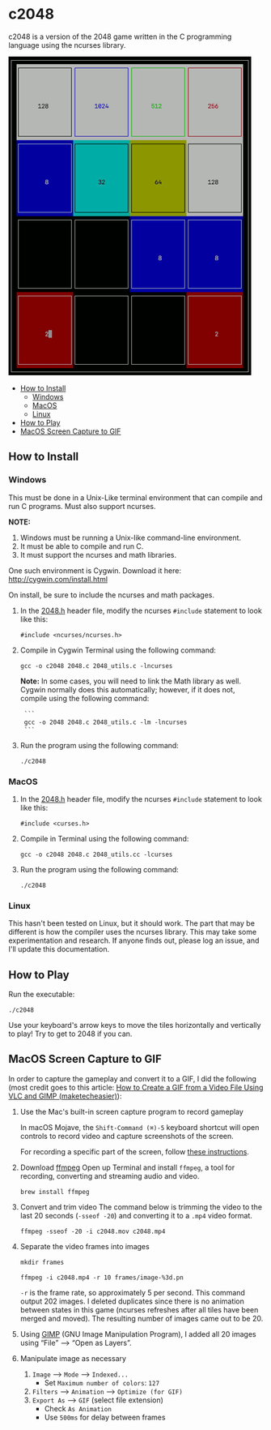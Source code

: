 # c2048
c2048 is a version of the 2048 game written in the C programming language using the ncurses library.

![c2048](images/c2048.gif)

- [How to Install](#how-to-install)
    - [Windows](#windows)
    - [MacOS](#macos)
    - [Linux](#linux)
- [How to Play](#how-to-play)
- [MacOS Screen Capture to GIF](#macos-screen-capture-to-gif)

## How to Install
### Windows
This must be done in a Unix-Like terminal environment that can compile and run C programs. Must also support ncurses.

**NOTE:**
1. Windows must be running a Unix-like command-line environment.
2. It must be able to compile and run C.
3. It must support the ncurses and math libraries.

One such environment is Cygwin. Download it here: http://cygwin.com/install.html

On install, be sure to include the ncurses and math packages.

1. In the [2048.h](2048.h) header file, modify the ncurses `#include` statement to look like this:
    ```
    #include <ncurses/ncurses.h>
    ```

2. Compile in Cygwin Terminal using the following command:
    ```
    gcc -o c2048 2048.c 2048_utils.c -lncurses
    ```

    **Note:** In some cases, you will need to link the Math library as well. Cygwin normally does this automatically; however, if it does not, compile using the following command:

        ```
        gcc -o 2048 2048.c 2048_utils.c -lm -lncurses
        ```

3. Run the program using the following command:
    ```
    ./c2048
    ```

### MacOS
1. In the [2048.h](2048.h) header file, modify the ncurses `#include` statement to look like this:
    ```
    #include <curses.h>
    ```

2. Compile in Terminal using the following command:
    ```
    gcc -o c2048 2048.c 2048_utils.cc -lcurses
    ```

3. Run the program using the following command:
    ```
    ./c2048
    ```

### Linux
This hasn't been tested on Linux, but it should work. The part that may be different is how the compiler uses the ncurses library. This may take some experimentation and research. If anyone finds out, please log an issue, and I'll update this documentation.

## How to Play
Run the executable:
```
./c2048
```

Use your keyboard's arrow keys to move the tiles horizontally and vertically to play! Try to get to 2048 if you can.

## MacOS Screen Capture to GIF
In order to capture the gameplay and convert it to a GIF, I did the following (most credit goes to this article: [How to Create a GIF from a Video File Using VLC and GIMP (maketecheasier)](https://www.maketecheasier.com/create-gif-from-video-gimp/)):

1. Use the Mac's built-in screen capture program to record gameplay

    In macOS Mojave, the `Shift-Command (⌘)-5` keyboard shortcut will open controls to record video and capture screenshots of the screen.

    For recording a specific part of the screen, follow [these instructions](https://support.apple.com/en-us/HT208721#portion).

2. Download [ffmpeg](https://trac.ffmpeg.org/wiki/CompilationGuide/macOS)
    Open up Terminal and install `ffmpeg`, a tool for recording, converting and streaming audio and video.
    ```
    brew install ffmpeg
    ```

3. Convert and trim video
    The command below is trimming the video to the last 20 seconds (`-sseof -20`) and converting it to a `.mp4` video format.
    ```
    ffmpeg -sseof -20 -i c2048.mov c2048.mp4
    ```

4. Separate the video frames into images
    ```
    mkdir frames
    ```
    ```
    ffmpeg -i c2048.mp4 -r 10 frames/image-%3d.pn
    ```

    `-r` is the frame rate, so approximately 5 per second. This command output 202 images. I deleted duplicates since there is no animation between states in this game (ncurses refreshes after all tiles have been merged and moved). The resulting number of images came out to be 20.

5. Using [GIMP](https://www.gimp.org/) (GNU Image Manipulation Program), I added all 20 images using “File” --> “Open as Layers”.

6. Manipulate image as necessary
    1. `Image` --> `Mode` --> `Indexed...` 
        * Set `Maximum number of colors`: `127`
    2. `Filters` --> `Animation` --> `Optimize (for GIF)`
    3. `Export As` --> `GIF` (select file extension)
        * Check `As Animation`
        * Use `500ms` for delay between frames
